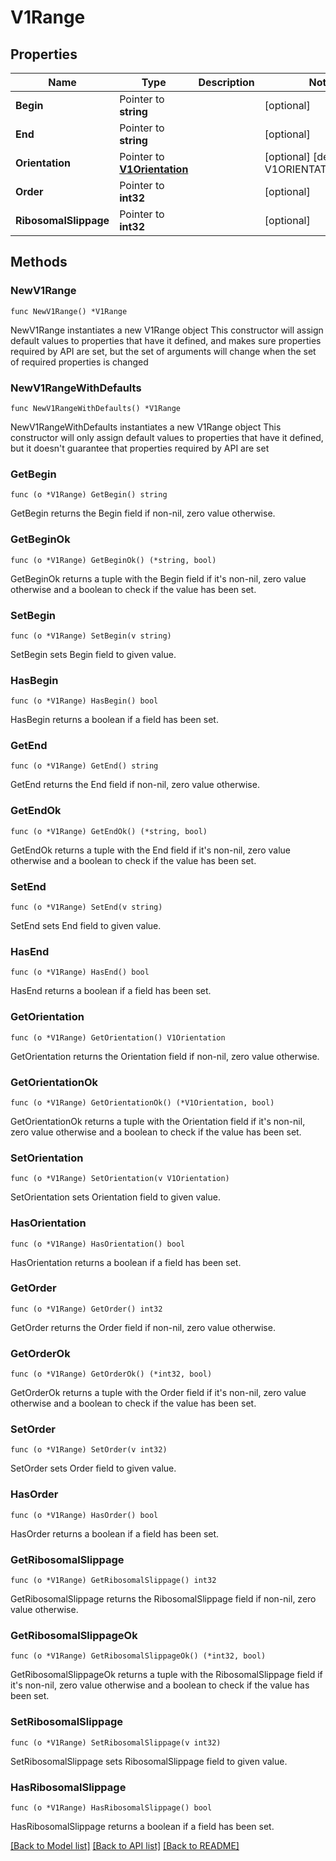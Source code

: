 # V1Range

## Properties

Name | Type | Description | Notes
------------ | ------------- | ------------- | -------------
**Begin** | Pointer to **string** |  | [optional] 
**End** | Pointer to **string** |  | [optional] 
**Orientation** | Pointer to [**V1Orientation**](V1Orientation.md) |  | [optional] [default to V1ORIENTATION_NONE]
**Order** | Pointer to **int32** |  | [optional] 
**RibosomalSlippage** | Pointer to **int32** |  | [optional] 

## Methods

### NewV1Range

`func NewV1Range() *V1Range`

NewV1Range instantiates a new V1Range object
This constructor will assign default values to properties that have it defined,
and makes sure properties required by API are set, but the set of arguments
will change when the set of required properties is changed

### NewV1RangeWithDefaults

`func NewV1RangeWithDefaults() *V1Range`

NewV1RangeWithDefaults instantiates a new V1Range object
This constructor will only assign default values to properties that have it defined,
but it doesn't guarantee that properties required by API are set

### GetBegin

`func (o *V1Range) GetBegin() string`

GetBegin returns the Begin field if non-nil, zero value otherwise.

### GetBeginOk

`func (o *V1Range) GetBeginOk() (*string, bool)`

GetBeginOk returns a tuple with the Begin field if it's non-nil, zero value otherwise
and a boolean to check if the value has been set.

### SetBegin

`func (o *V1Range) SetBegin(v string)`

SetBegin sets Begin field to given value.

### HasBegin

`func (o *V1Range) HasBegin() bool`

HasBegin returns a boolean if a field has been set.

### GetEnd

`func (o *V1Range) GetEnd() string`

GetEnd returns the End field if non-nil, zero value otherwise.

### GetEndOk

`func (o *V1Range) GetEndOk() (*string, bool)`

GetEndOk returns a tuple with the End field if it's non-nil, zero value otherwise
and a boolean to check if the value has been set.

### SetEnd

`func (o *V1Range) SetEnd(v string)`

SetEnd sets End field to given value.

### HasEnd

`func (o *V1Range) HasEnd() bool`

HasEnd returns a boolean if a field has been set.

### GetOrientation

`func (o *V1Range) GetOrientation() V1Orientation`

GetOrientation returns the Orientation field if non-nil, zero value otherwise.

### GetOrientationOk

`func (o *V1Range) GetOrientationOk() (*V1Orientation, bool)`

GetOrientationOk returns a tuple with the Orientation field if it's non-nil, zero value otherwise
and a boolean to check if the value has been set.

### SetOrientation

`func (o *V1Range) SetOrientation(v V1Orientation)`

SetOrientation sets Orientation field to given value.

### HasOrientation

`func (o *V1Range) HasOrientation() bool`

HasOrientation returns a boolean if a field has been set.

### GetOrder

`func (o *V1Range) GetOrder() int32`

GetOrder returns the Order field if non-nil, zero value otherwise.

### GetOrderOk

`func (o *V1Range) GetOrderOk() (*int32, bool)`

GetOrderOk returns a tuple with the Order field if it's non-nil, zero value otherwise
and a boolean to check if the value has been set.

### SetOrder

`func (o *V1Range) SetOrder(v int32)`

SetOrder sets Order field to given value.

### HasOrder

`func (o *V1Range) HasOrder() bool`

HasOrder returns a boolean if a field has been set.

### GetRibosomalSlippage

`func (o *V1Range) GetRibosomalSlippage() int32`

GetRibosomalSlippage returns the RibosomalSlippage field if non-nil, zero value otherwise.

### GetRibosomalSlippageOk

`func (o *V1Range) GetRibosomalSlippageOk() (*int32, bool)`

GetRibosomalSlippageOk returns a tuple with the RibosomalSlippage field if it's non-nil, zero value otherwise
and a boolean to check if the value has been set.

### SetRibosomalSlippage

`func (o *V1Range) SetRibosomalSlippage(v int32)`

SetRibosomalSlippage sets RibosomalSlippage field to given value.

### HasRibosomalSlippage

`func (o *V1Range) HasRibosomalSlippage() bool`

HasRibosomalSlippage returns a boolean if a field has been set.


[[Back to Model list]](../README.md#documentation-for-models) [[Back to API list]](../README.md#documentation-for-api-endpoints) [[Back to README]](../README.md)


